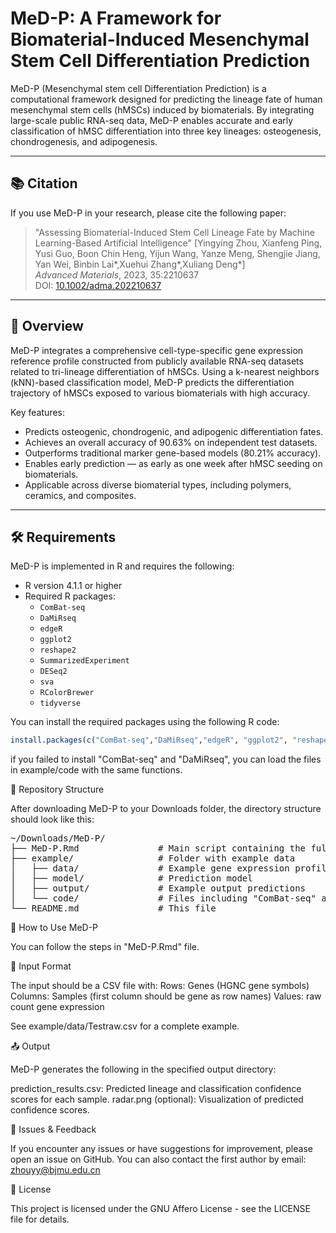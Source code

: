 # MeD-P: A Framework for Biomaterial-Induced Mesenchymal Stem Cell Differentiation Prediction
MeD-P (Mesenchymal stem cell Differentiation Prediction) is a computational framework designed for predicting the lineage fate of human mesenchymal stem cells (hMSCs) induced by biomaterials. By integrating large-scale public RNA-seq data, MeD-P enables accurate and early classification of hMSC differentiation into three key lineages: osteogenesis, chondrogenesis, and adipogenesis.

---

## 📚 Citation
If you use MeD-P in your research, please cite the following paper:

> "Assessing Biomaterial-Induced Stem Cell Lineage Fate by Machine Learning-Based Artificial Intelligence"
> [Yingying Zhou, Xianfeng Ping, Yusi Guo, Boon Chin Heng, Yijun Wang, Yanze Meng, Shengjie Jiang, Yan Wei, Binbin Lai*,Xuehui Zhang*,Xuliang Deng*]  
> *Advanced Materials*, 2023, 35:2210637  
> DOI: [10.1002/adma.202210637](https://doi.org/10.1002/adma.202210637)

---

## 🎯 Overview
MeD-P integrates a comprehensive cell-type-specific gene expression reference profile constructed from publicly available RNA-seq datasets related to tri-lineage differentiation of hMSCs. Using a k-nearest neighbors (kNN)-based classification model, MeD-P predicts the differentiation trajectory of hMSCs exposed to various biomaterials with high accuracy.

Key features:
- Predicts osteogenic, chondrogenic, and adipogenic differentiation fates.
- Achieves an overall accuracy of 90.63% on independent test datasets.
- Outperforms traditional marker gene-based models (80.21% accuracy).
- Enables early prediction — as early as one week after hMSC seeding on biomaterials.
- Applicable across diverse biomaterial types, including polymers, ceramics, and composites.

---

## 🛠️ Requirements

MeD-P is implemented in R and requires the following:

- R version 4.1.1 or higher
- Required R packages:
  - `ComBat-seq`
  - `DaMiRseq`
  - `edgeR`
  - `ggplot2`
  - `reshape2`
  - `SummarizedExperiment`
  - `DESeq2`
  - `sva`
  - `RColorBrewer`
  - `tidyverse`

You can install the required packages using the following R code:

```r
install.packages(c("ComBat-seq","DaMiRseq","edgeR", "ggplot2", "reshape2", "SummarizedExperiment", "DESeq2", "sva", "RColorBrewer", "tidyverse"))
```
if you failed to install "ComBat-seq" and "DaMiRseq", you can load the files in example/code with the same functions.


📂 Repository Structure

After downloading MeD-P to your Downloads folder, the directory structure should look like this:

<pre>
~/Downloads/MeD-P/
├── MeD-P.Rmd               # Main script containing the full prediction pipeline
├── example/                # Folder with example data
│   ├── data/               # Example gene expression profile and metadata file
│   ├── model/              # Prediction model
│   ├── output/             # Example output predictions
│   └── code/               # Files including "ComBat-seq" and "DaMiRseq" functions
└── README.md               # This file
</pre>


🚀 How to Use MeD-P

You can follow the steps in "MeD-P.Rmd" file.

📎 Input Format

The input should be a CSV file with:
Rows: Genes (HGNC gene symbols)
Columns: Samples (first column should be gene as row names)
Values: raw count gene expression

See example/data/Testraw.csv for a complete example.

📤 Output

MeD-P generates the following in the specified output directory:

prediction_results.csv: Predicted lineage and classification confidence scores for each sample.
radar.png (optional): Visualization of predicted confidence scores.

🐛 Issues & Feedback

If you encounter any issues or have suggestions for improvement, please open an issue on GitHub.
You can also contact the first author by email: zhouyy@bjmu.edu.cn

📄 License

This project is licensed under the GNU Affero License - see the LICENSE file for details.
